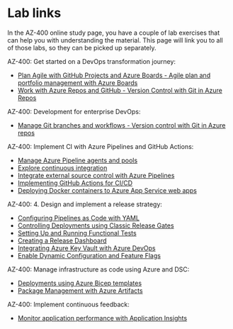 # Lab links

In the AZ-400 online study page, you have a couple of lab exercises that can help you with understanding the material. This page will link you to all of those labs, so they can be picked up separately.

AZ-400: Get started on a DevOps transformation journey:

* [Plan Agile with GitHub Projects and Azure Boards - Agile plan and portfolio management with Azure Boards](https://microsoftlearning.github.io/AZ400-DesigningandImplementingMicrosoftDevOpsSolutions/Instructions/Labs/AZ400_M01_L01_Agile_Planning_and_Portfolio_Management_with_Azure_Boards.html)
* [Work with Azure Repos and GitHub - Version Control with Git in Azure Repos](https://microsoftlearning.github.io/AZ400-DesigningandImplementingMicrosoftDevOpsSolutions/Instructions/Labs/AZ400_M01_L02_Version_Controlling_with_Git_in_Azure_Repos.html)

 AZ-400: Development for enterprise DevOps:

* [Manage Git branches and workflows - Version control with Git in Azure repos](https://microsoftlearning.github.io/AZ400-DesigningandImplementingMicrosoftDevOpsSolutions/Instructions/Labs/AZ400_M02_L03_Version_Controlling_with_Git_in_Azure_Repos.html)

AZ-400: Implement CI with Azure Pipelines and GitHub Actions:

* [Manage Azure Pipeline agents and pools](https://microsoftlearning.github.io/AZ400-DesigningandImplementingMicrosoftDevOpsSolutions/Instructions/Labs/AZ400_M03_L04_Configuring_Agent_Pools_and_Understanding_Pipeline_Styles.html)
* [Explore continuous integration](https://microsoftlearning.github.io/AZ400-DesigningandImplementingMicrosoftDevOpsSolutions/Instructions/Labs/AZ400_M03_L05_Enabling_Continuous_Integration_with_Azure_Pipelines.html)
* [Integrate external source control with Azure Pipelines](https://microsoftlearning.github.io/AZ400-DesigningandImplementingMicrosoftDevOpsSolutions/Instructions/Labs/AZ400_M03_L06_Integrating_External_Source_Control_with_Azure_Pipelines.html)
* [Implementing GitHub Actions for CI/CD](https://microsoftlearning.github.io/AZ400-DesigningandImplementingMicrosoftDevOpsSolutions/Instructions/Labs/AZ400_M03_L07_Implementing_GitHub_Actions_for_CI_CD.html)
* [Deploying Docker containers to Azure App Service web apps](https://microsoftlearning.github.io/AZ400-DesigningandImplementingMicrosoftDevOpsSolutions/Instructions/Labs/AZ400_M03_L08_Deploying_Docker_containers_to_Azure_App_Service_web_apps.html)

AZ-400: 4. Design and implement a release strategy:

* [Configuring Pipelines as Code with YAML](https://microsoftlearning.github.io/AZ400-DesigningandImplementingMicrosoftDevOpsSolutions/Instructions/Labs/AZ400_M05_L11_Configuring_Pipelines_as_Code_with_YAML.html)
* [Controlling Deployments using Classic Release Gates](https://microsoftlearning.github.io/AZ400-DesigningandImplementingMicrosoftDevOpsSolutions/Instructions/Labs/AZ400_M04_L09_Controlling_Deployments_using_Release_Gates.html)
* [Setting Up and Running Functional Tests](https://microsoftlearning.github.io/AZ400-DesigningandImplementingMicrosoftDevOpsSolutions/Instructions/Labs/AZ400_M05_L12_Setting_Up_and_Running_Functional_Tests.html)
* [Creating a Release Dashboard](https://microsoftlearning.github.io/AZ400-DesigningandImplementingMicrosoftDevOpsSolutions/Instructions/Labs/AZ400_M04_L10_Creating_a_Release_Dashboard.html)
* [Integrating Azure Key Vault with Azure DevOps](https://microsoftlearning.github.io/AZ400-DesigningandImplementingMicrosoftDevOpsSolutions/Instructions/Labs/AZ400_M05_L13_Integrating_Azure_Key_Vault_with_Azure_DevOps.html)
* [Enable Dynamic Configuration and Feature Flags](https://microsoftlearning.github.io/AZ400-DesigningandImplementingMicrosoftDevOpsSolutions/Instructions/Labs/AZ400_M05_L14_Enable_Dynamic_Configuration_and_Feature_Flags.html)

AZ-400: Manage infrastructure as code using Azure and DSC:

* [Deployments using Azure Bicep templates](https://microsoftlearning.github.io/AZ400-DesigningandImplementingMicrosoftDevOpsSolutions/Instructions/Labs/AZ400_M06_L15_Azure_Deployments_Using_Resource_Manager_Templates.html)
* [Package Management with Azure Artifacts](https://microsoftlearning.github.io/AZ400-DesigningandImplementingMicrosoftDevOpsSolutions/Instructions/Labs/AZ400_M08_L18_Package_Management_with_Azure_Artifacts.html)

AZ-400: Implement continuous feedback:

* [Monitor application performance with Application Insights](https://microsoftlearning.github.io/AZ400-DesigningandImplementingMicrosoftDevOpsSolutions/Instructions/Labs/AZ400_M09_L19_Monitoring_Application_Performance_with_Application_Insights.html)
